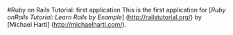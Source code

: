 #Ruby on Rails Tutorial: first application
This is the first application for
[*Ruby onRails Tutorial: Learn Rails by Example*] (http://railstutorial.org/) by [Michael Hartl] (http://michaelhartl.com/).